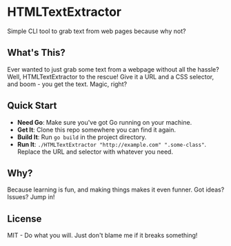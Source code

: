 # HTMLTextExtractor

Simple CLI tool to grab text from web pages because why not?

## What's This?

Ever wanted to just grab some text from a webpage without all the hassle? Well, HTMLTextExtractor to the rescue! Give it a URL and a CSS selector, and boom - you get the text. Magic, right?

## Quick Start

- **Need Go**: Make sure you've got Go running on your machine.
- **Get It**: Clone this repo somewhere you can find it again.
- **Build It**: Run `go build` in the project directory.
- **Run It**: `./HTMLTextExtractor "http://example.com" ".some-class"`. Replace the URL and selector with whatever you need.

## Why?

Because learning is fun, and making things makes it even funner. Got ideas? Issues? Jump in!

## License

MIT - Do what you will. Just don't blame me if it breaks something!
